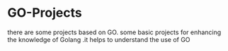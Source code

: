 # GO-Projects
there are some projects based on GO. some basic projects for enhancing the knowledge of Golang .it helps to understand the use of GO
